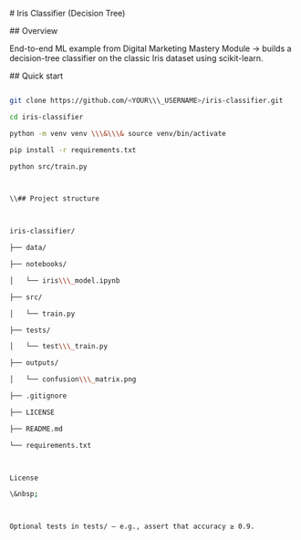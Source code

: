 \# Iris Classifier (Decision Tree)



\## Overview

End-to-end ML example from Digital Marketing Mastery Module → builds a decision-tree classifier on the classic Iris dataset using scikit-learn.



\## Quick start

```bash

git clone https://github.com/<YOUR\\\_USERNAME>/iris-classifier.git

cd iris-classifier

python -m venv venv \\\&\\\& source venv/bin/activate

pip install -r requirements.txt

python src/train.py



\\## Project structure



iris-classifier/

├── data/

├── notebooks/

│   └── iris\\\_model.ipynb

├── src/

│   └── train.py

├── tests/

│   └── test\\\_train.py

├── outputs/

│   └── confusion\\\_matrix.png

├── .gitignore

├── LICENSE

├── README.md

└── requirements.txt



License

\&nbsp;



Optional tests in tests/ – e.g., assert that accuracy ≥ 0.9.


